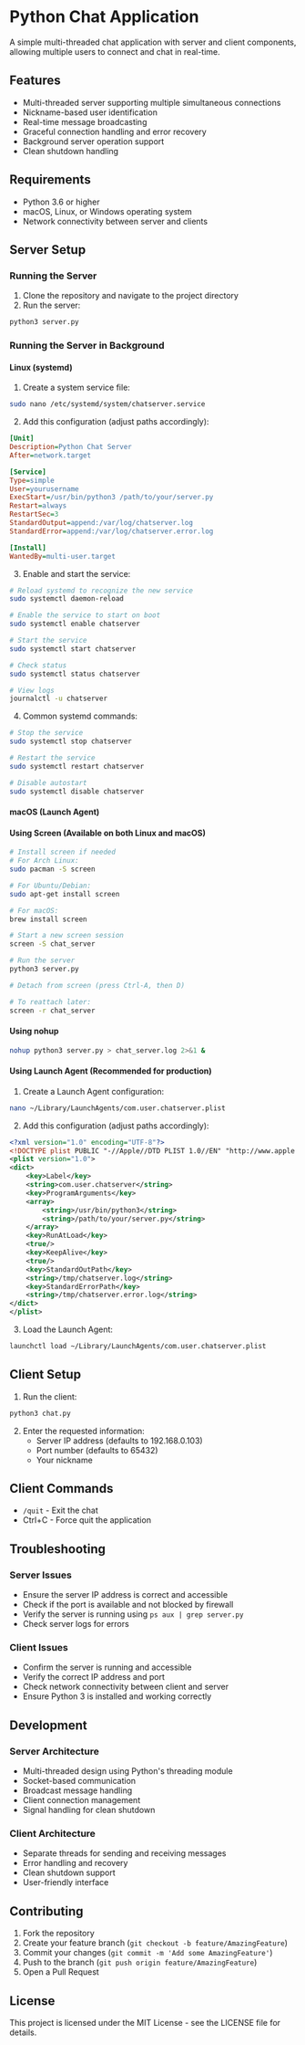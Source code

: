 # Python Chat Application

A simple multi-threaded chat application with server and client components, allowing multiple users to connect and chat in real-time.

## Features

- Multi-threaded server supporting multiple simultaneous connections
- Nickname-based user identification
- Real-time message broadcasting
- Graceful connection handling and error recovery
- Background server operation support
- Clean shutdown handling

## Requirements

- Python 3.6 or higher
- macOS, Linux, or Windows operating system
- Network connectivity between server and clients

## Server Setup

### Running the Server

1. Clone the repository and navigate to the project directory
2. Run the server:
```bash
python3 server.py
```

### Running the Server in Background

#### Linux (systemd)

1. Create a system service file:
```bash
sudo nano /etc/systemd/system/chatserver.service
```

2. Add this configuration (adjust paths accordingly):
```ini
[Unit]
Description=Python Chat Server
After=network.target

[Service]
Type=simple
User=yourusername
ExecStart=/usr/bin/python3 /path/to/your/server.py
Restart=always
RestartSec=3
StandardOutput=append:/var/log/chatserver.log
StandardError=append:/var/log/chatserver.error.log

[Install]
WantedBy=multi-user.target
```

3. Enable and start the service:
```bash
# Reload systemd to recognize the new service
sudo systemctl daemon-reload

# Enable the service to start on boot
sudo systemctl enable chatserver

# Start the service
sudo systemctl start chatserver

# Check status
sudo systemctl status chatserver

# View logs
journalctl -u chatserver
```

4. Common systemd commands:
```bash
# Stop the service
sudo systemctl stop chatserver

# Restart the service
sudo systemctl restart chatserver

# Disable autostart
sudo systemctl disable chatserver
```

#### macOS (Launch Agent)

#### Using Screen (Available on both Linux and macOS)
```bash
# Install screen if needed
# For Arch Linux:
sudo pacman -S screen

# For Ubuntu/Debian:
sudo apt-get install screen

# For macOS:
brew install screen

# Start a new screen session
screen -S chat_server

# Run the server
python3 server.py

# Detach from screen (press Ctrl-A, then D)

# To reattach later:
screen -r chat_server
```

#### Using nohup
```bash
nohup python3 server.py > chat_server.log 2>&1 &
```

#### Using Launch Agent (Recommended for production)

1. Create a Launch Agent configuration:
```bash
nano ~/Library/LaunchAgents/com.user.chatserver.plist
```

2. Add this configuration (adjust paths accordingly):
```xml
<?xml version="1.0" encoding="UTF-8"?>
<!DOCTYPE plist PUBLIC "-//Apple//DTD PLIST 1.0//EN" "http://www.apple.com/DTDs/PropertyList-1.0.dtd">
<plist version="1.0">
<dict>
    <key>Label</key>
    <string>com.user.chatserver</string>
    <key>ProgramArguments</key>
    <array>
        <string>/usr/bin/python3</string>
        <string>/path/to/your/server.py</string>
    </array>
    <key>RunAtLoad</key>
    <true/>
    <key>KeepAlive</key>
    <true/>
    <key>StandardOutPath</key>
    <string>/tmp/chatserver.log</string>
    <key>StandardErrorPath</key>
    <string>/tmp/chatserver.error.log</string>
</dict>
</plist>
```

3. Load the Launch Agent:
```bash
launchctl load ~/Library/LaunchAgents/com.user.chatserver.plist
```

## Client Setup

1. Run the client:
```bash
python3 chat.py
```

2. Enter the requested information:
   - Server IP address (defaults to 192.168.0.103)
   - Port number (defaults to 65432)
   - Your nickname

## Client Commands

- `/quit` - Exit the chat
- Ctrl+C - Force quit the application

## Troubleshooting

### Server Issues
- Ensure the server IP address is correct and accessible
- Check if the port is available and not blocked by firewall
- Verify the server is running using `ps aux | grep server.py`
- Check server logs for errors

### Client Issues
- Confirm the server is running and accessible
- Verify the correct IP address and port
- Check network connectivity between client and server
- Ensure Python 3 is installed and working correctly

## Development

### Server Architecture
- Multi-threaded design using Python's threading module
- Socket-based communication
- Broadcast message handling
- Client connection management
- Signal handling for clean shutdown

### Client Architecture
- Separate threads for sending and receiving messages
- Error handling and recovery
- Clean shutdown support
- User-friendly interface

## Contributing

1. Fork the repository
2. Create your feature branch (`git checkout -b feature/AmazingFeature`)
3. Commit your changes (`git commit -m 'Add some AmazingFeature'`)
4. Push to the branch (`git push origin feature/AmazingFeature`)
5. Open a Pull Request

## License

This project is licensed under the MIT License - see the LICENSE file for details.

